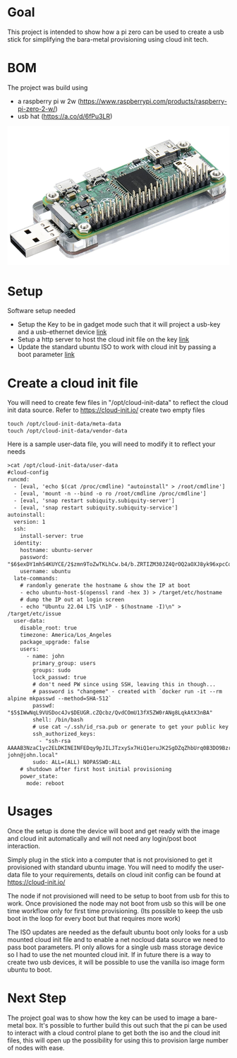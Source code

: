 # Goal
This project is intended to show how a pi zero can be used to create a usb stick for simplifying the bara-metal provisioning using cloud init tech. 


# BOM
The project was build using 
- a raspberry pi w 2w  (https://www.raspberrypi.com/products/raspberry-pi-zero-2-w/)
- usb hat (https://a.co/d/6fPu3LR)

![USB PI setup](./images/key.png)


# Setup 
Software setup needed
- Setup the Key to be in gadget mode such that it will project a usb-key and a usb-ethernet device [link](./setup-otg-gadget.md)
- Setup a http server to host the cloud init file on the key [link](./setup-http-server.md)
- Update the standard ubuntu ISO to work with cloud init by passing a boot parameter [link](./setup-ubuntu-iso.md)
# Create a cloud init file
You will need to create few files in "/opt/cloud-init-data" to reflect the cloud init data source. Refer to https://cloud-init.io/
create two empty files 
```
touch /opt/cloud-init-data/meta-data
touch /opt/cloud-init-data/vendor-data
```
Here is a sample user-data file, you will need to modify it to reflect your needs
```
>cat /opt/cloud-init-data/user-data
#cloud-config
runcmd:
  - [eval, 'echo $(cat /proc/cmdline) "autoinstall" > /root/cmdline']
  - [eval, 'mount -n --bind -o ro /root/cmdline /proc/cmdline']
  - [eval, 'snap restart subiquity.subiquity-server']
  - [eval, 'snap restart subiquity.subiquity-service']
autoinstall:
  version: 1
  ssh:
    install-server: true
  identity:
    hostname: ubuntu-server
    password: "$6$exDY1mhS4KUYCE/2$zmn9ToZwTKLhCw.b4/b.ZRTIZM30JZ4QrOQ2aOXJ8yk96xpcCof0kxKwuX1kqLG/ygbJ1f8wxED22bTL4F46P0"
    username: ubuntu
  late-commands:
    # randomly generate the hostname & show the IP at boot
    - echo ubuntu-host-$(openssl rand -hex 3) > /target/etc/hostname
    # dump the IP out at login screen
    - echo "Ubuntu 22.04 LTS \nIP - $(hostname -I)\n" > /target/etc/issue
  user-data:
    disable_root: true
    timezone: America/Los_Angeles
    package_upgrade: false
    users:
      - name: john
        primary_group: users
        groups: sudo
        lock_passwd: true
        # don't need PW since using SSH, leaving this in though...
        # password is "changeme" - created with `docker run -it --rm alpine mkpasswd --method=SHA-512`
        passwd: "$5$IWwNqL9VUSDoc4Jv$DEUGR.cZQcbz/QvdCOmU13fX5ZW0rANg8LqkAtX3nBA"
        shell: /bin/bash
        # use cat ~/.ssh/id_rsa.pub or generate to get your public key
        ssh_authorized_keys:
          - "ssh-rsa AAAAB3NzaC1yc2ELDKINEINFEDqy9pJILJTzxySx7HiQ1eruJK2SgDZqZhbUrq0B3DO9Bzrhe7O//w0F2n2At+ll1TycBwizdO9m/fEc1mMA3AubM8GvwovkuUE53Rjo54mSYRtgCfF38VsTcqYTYSr/rIjIDv/7NO8ZfrMTW0N671mL6uBwcy7FlJolMbdzuM1Po6ngCPiSipSblhXz2WJMnsewbYqww1P6ovXbBQqv58/XwTWXjAfn5zdFt4V53fSOBStwPlr01gajASTa5W2LLkW9OKC14YYsyu9Av8PooXWEAIifmiA9HXxmEV+nmoJ75aAroiihJoniJ9MBC94cz4Ea7oPZ6MwFif39PgJt+5V john@john.local"
        sudo: ALL=(ALL) NOPASSWD:ALL
    # shutdown after first host initial provisioning
    power_state:
      mode: reboot
```


# Usages
Once the setup is done the device will boot and get ready with the image and cloud init automatically and will not need any login/post boot interaction. 

Simply plug in the stick into a computer that is not provisioned to get it provisioned with standard ubuntu image. 
You will need to modify the user-data file to your requirements, details on cloud init config can be found at https://cloud-init.io/

The node if not provisioned will need to be setup to boot from usb for this to work. 
Once provisioned the node may not boot from usb so this will be one time workflow only for first time provisioning. (Its possible to keep the usb boot in the loop for every boot but that requires more work)

The ISO updates are needed as the default ubuntu boot only looks for a usb mounted cloud init file and to enable a net nocloud data source we need to pass boot parameters. PI only allows for a single usb mass storage device so I had to use the net mounted cloud init. If in future there is a way to create two usb devices, it will be possible to use the vanilla iso image form ubuntu to boot. 

# Next Step
The project goal was to show how the key can be used to image a bare-metal box. 
It's possible to further build this out such that the pi can be used to interact with a cloud control plane to get both the iso and the cloud init files, this will open up the possibility for using this to provision large number of nodes with ease. 